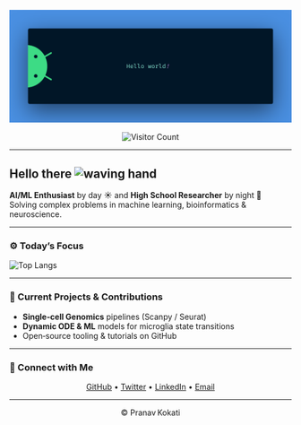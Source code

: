 <p align="center">
  <img src="banner.png" alt="Hello, World Banner" width="700"/>
</p>

<p align="center">
  <img src="https://profile-counter.glitch.me/PranavKokati/count.svg" alt="Visitor Count"/>
</p>

---

## Hello there <img src="https://media.giphy.com/media/hvRJCLFzcasrR4ia7z/giphy.gif" width="24" alt="waving hand"/>

**AI/ML Enthusiast** by day ☀️ and **High School Researcher** by night 🌙  
Solving complex problems in machine learning, bioinformatics & neuroscience.

---

### ⚙️ Today’s Focus  
![Top Langs](https://github-readme-stats.vercel.app/api/top-langs/?username=PranavKokati&layout=compact)

---

### 🚀 Current Projects & Contributions

- **Single‑cell Genomics** pipelines (Scanpy / Seurat)  
- **Dynamic ODE & ML** models for microglia state transitions  
- Open‑source tooling & tutorials on GitHub  

---

### 🔗 Connect with Me

<div align="center">
  <a href="https://github.com/PranavKokati">GitHub</a> •
  <a href="https://twitter.com/YourTwitterHandle">Twitter</a> •
  <a href="https://www.linkedin.com/in/YourLinkedInProfile">LinkedIn</a> •
  <a href="mailto:pranav@example.com">Email</a>
</div>

---

<p align="center">© Pranav Kokati</p>
